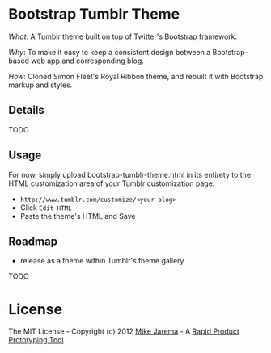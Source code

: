 # Bootstrap Tumblr Theme

*What*: A Tumblr theme built on top of Twitter's Bootstrap framework.

*Why*: To make it easy to keep a consistent design between a Bootstrap-based web app and corresponding blog.

*How*: Cloned Simon Fleet's Royal Ribbon theme, and rebuilt it with Bootstrap markup and styles.


## Details

TODO


## Usage

For now, simply upload bootstrap-tumblr-theme.html in its entirety to the HTML customization area of your Tumblr customization page:

* ``http://www.tumblr.com/customize/<your-blog>``
* Click ``Edit HTML``
* Paste the theme's HTML and Save


## Roadmap

* release as a theme within Tumblr's theme gallery

TODO


# License

The MIT License - Copyright (c) 2012 [Mike Jarema](http://mikejarema.com) - A [Rapid Product Prototyping Tool](http://producteer.com)
